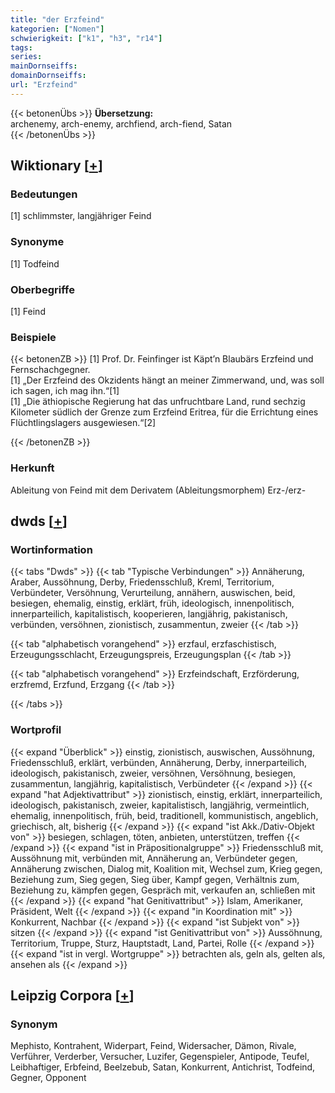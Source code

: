 ```yaml
---
title: "der Erzfeind"
kategorien: ["Nomen"]
schwierigkeit: ["k1", "h3", "r14"]
tags:
series:
mainDornseiffs:
domainDornseiffs:
url: "Erzfeind"
---
```


{{< betonenÜbs >}}
**Übersetzung:**  
archenemy, arch-enemy, archfiend, arch-fiend, Satan  
{{< /betonenÜbs >}}

## Wiktionary [[+](https://de.wiktionary.org/wiki/Erzfeind)]

### Bedeutungen
[1] schlimmster, langjähriger Feind  

### Synonyme
[1] Todfeind  

### Oberbegriffe
[1] Feind  

### Beispiele
{{< betonenZB >}}
[1] Prof. Dr. Feinfinger ist Käpt’n Blaubärs Erzfeind und Fernschachgegner.  
[1] „Der Erzfeind des Okzidents hängt an meiner Zimmerwand, und, was soll ich sagen, ich mag ihn.“[1]  
[1] „Die äthiopische Regierung hat das unfruchtbare Land, rund sechzig Kilometer südlich der Grenze zum Erzfeind Eritrea, für die Errichtung eines Flüchtlingslagers ausgewiesen.“[2]  

{{< /betonenZB >}}
### Herkunft
Ableitung von Feind mit dem Derivatem (Ableitungsmorphem) Erz-/erz-  



## dwds [[+](https://www.dwds.de/wb/Erzfeind)]

### Wortinformation
{{< tabs "Dwds" >}}
{{< tab "Typische Verbindungen" >}}
Annäherung, Araber, Aussöhnung, Derby, Friedensschluß, Kreml, Territorium, Verbündeter, Versöhnung, Verurteilung, annähern, auswischen, beid, besiegen, ehemalig, einstig, erklärt, früh, ideologisch, innenpolitisch, innerparteilich, kapitalistisch, kooperieren, langjährig, pakistanisch, verbünden, versöhnen, zionistisch, zusammentun, zweier
{{< /tab >}}

{{< tab "alphabetisch vorangehend" >}}
erzfaul, erzfaschistisch, Erzeugungsschlacht, Erzeugungspreis, Erzeugungsplan
{{< /tab >}}

{{< tab "alphabetisch vorangehend" >}}
Erzfeindschaft, Erzförderung, erzfremd, Erzfund, Erzgang
{{< /tab >}}

{{< /tabs >}}

### Wortprofil
{{< expand "Überblick" >}} einstig, zionistisch, auswischen, Aussöhnung, Friedensschluß, erklärt, verbünden, Annäherung, Derby, innerparteilich, ideologisch, pakistanisch, zweier, versöhnen, Versöhnung, besiegen, zusammentun, langjährig, kapitalistisch, Verbündeter {{< /expand >}}
{{< expand "hat Adjektivattribut" >}} zionistisch, einstig, erklärt, innerparteilich, ideologisch, pakistanisch, zweier, kapitalistisch, langjährig, vermeintlich, ehemalig, innenpolitisch, früh, beid, traditionell, kommunistisch, angeblich, griechisch, alt, bisherig {{< /expand >}}
{{< expand "ist Akk./Dativ-Objekt von" >}} besiegen, schlagen, töten, anbieten, unterstützen, treffen {{< /expand >}}
{{< expand "ist in Präpositionalgruppe" >}} Friedensschluß mit, Aussöhnung mit, verbünden mit, Annäherung an, Verbündeter gegen, Annäherung zwischen, Dialog mit, Koalition mit, Wechsel zum, Krieg gegen, Beziehung zum, Sieg gegen, Sieg über, Kampf gegen, Verhältnis zum, Beziehung zu, kämpfen gegen, Gespräch mit, verkaufen an, schließen mit {{< /expand >}}
{{< expand "hat Genitivattribut" >}} Islam, Amerikaner, Präsident, Welt {{< /expand >}}
{{< expand "in Koordination mit" >}} Konkurrent, Nachbar {{< /expand >}}
{{< expand "ist Subjekt von" >}} sitzen {{< /expand >}}
{{< expand "ist Genitivattribut von" >}} Aussöhnung, Territorium, Truppe, Sturz, Hauptstadt, Land, Partei, Rolle {{< /expand >}}
{{< expand "ist in vergl. Wortgruppe" >}} betrachten als, geln als, gelten als, ansehen als {{< /expand >}}

## Leipzig Corpora [[+](https://corpora.uni-leipzig.de/en/res?word=Erzfeind&corpusId=deu_newscrawl-public_2018)]


### Synonym
Mephisto, Kontrahent, Widerpart, Feind, Widersacher, Dämon, Rivale, Verführer, Verderber, Versucher, Luzifer, Gegenspieler, Antipode, Teufel, Leibhaftiger, Erbfeind, Beelzebub, Satan, Konkurrent, Antichrist, Todfeind, Gegner, Opponent

